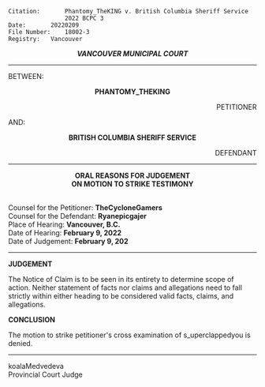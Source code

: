 	Citation:       Phantomy_TheKING v. British Columbia Sheriff Service
                	2022 BCPC 3
	Date:		20220209
	File Number:	18002-3
	Registry:	Vancouver

<p align="center"><b><i>
				VANCOUVER MUNICIPAL COURT
</b></i>

---

BETWEEN:
<p align="center"><b>		PHANTOMY_THEKING			</b>
<p align="right">		PETITIONER
<p>				AND:
<p align="center"><b>		BRITISH COLUMBIA SHERIFF SERVICE			</b>
<p align="right">		DEFENDANT

---
	
<p align="center"><b>		
				ORAL REASONS FOR JUDGEMENT
<br>				ON MOTION TO STRIKE TESTIMONY
<br>				

</b>

<br>				Counsel for the Petitioner: **TheCycloneGamers**
<br>				Counsel for the Defendant: **Ryanepicgajer**
<br>				Place of Hearing: **Vancouver, B.C.**
<br>				Date of Hearing: **February 9, 2022**
<br>				Date of Judgement: **February 9, 202**

---

**JUDGEMENT**

The Notice of Claim is to be seen in its entirety to determine scope of action. Neither statement of facts nor claims and allegations need to fall strictly within either heading to be considered valid facts, claims, and allegations.

**CONCLUSION**

The motion to strike petitioner's cross examination of s_uperclappedyou is denied.
	
---

koalaMedvedeva <br>	
Provincial Court Judge
